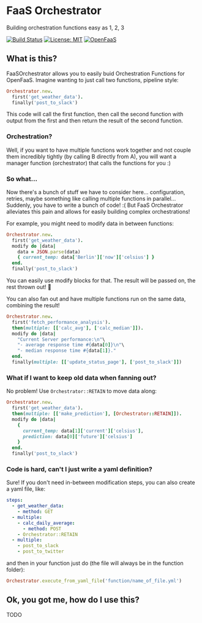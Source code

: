 # FaaS Orchestrator

Building orchestration functions easy as 1, 2, 3

[![Build Status](https://travis-ci.org/TPei/faas_orchestrator.svg?branch=master)](https://travis-ci.org/TPei/faas_orchestrator)
[![License: MIT](https://img.shields.io/badge/License-MIT-yellow.svg)](https://opensource.org/licenses/MIT)
[![OpenFaaS](https://img.shields.io/badge/openfaas-serverless-blue.svg)](https://www.openfaas.com)

## What is this?

FaaSOrchestrator allows you to easily buid Orchestration Functions for
OpenFaaS. Imagine wanting to just call two functions, pipeline style:

```ruby
Orchestrator.new.
  first('get_weather_data').
  finally('post_to_slack')
```

This code will call the first function, then call the second function
with output from the first and then return the result of the second
function.

### Orchestration?
Well, if you want to have multiple functions work together and not
couple them incredibly tightly (by calling B directly from A), you will
want a manager function (orchestrator) that calls the functions for you
:)

### So what...
Now there's a bunch of stuff we have to consider here... configuration,
retries, maybe something like calling multiple functions in parallel...
Suddenly, you have to write a bunch of code! :(
But FaaS Orchestrator alleviates this pain and allows for easily
building complex orchestrations!

For example, you might need to modify data in between functions:

```ruby
Orchestrator.new.
  first('get_weather_data').
  modify do |data|
    data = JSON.parse(data)
    { current_temp: data['Berlin']['now']['celsius'] }
  end.
  finally('post_to_slack')
```

You can easily use modify blocks for that. The result will be passed on,
the rest thrown out! :tada:

You can also fan out and have multiple functions run on the same data,
combining the result!


```ruby
Orchestrator.new.
  first('fetch_performance_analysis').
  then(multiple: [['calc_avg'], ['calc_median']]).
  modify do |data|
    "Current Server performance:\n"\
    "- average response time #{data[0]}\n"\
    "- median response time #{data[1]}."
  end.
  finally(multiple: [['update_status_page'], ['post_to_slack']])
```

### What if I want to keep old data when fanning out?
No problem! Use `Orchestrator::RETAIN` to move data along:

```ruby
Orchestrator.new.
  first('get_weather_data').
  then(multiple: [['make_prediction'], [Orchestrator::RETAIN]]).
  modify do |data|
    {
      current_temp: data[1]['current']['celsius'],
      prediction: data[0]['future']['celsius']
    }
  end.
  finally('post_to_slack')
```

### Code is hard, can't I just write a yaml definition?
Sure! If you don't need in-between modification steps, you can also
create a yaml file, like:

```yaml
steps:
  - get_weather_data:
    - method: GET
  - multiple:
    - calc_daily_average:
      - method: POST
    - Orchestrator::RETAIN
  - multiple:
    - post_to_slack
    - post_to_twitter
```

and then in your function just do (the file will always be in the
function folder):

```ruby
Orchestrator.execute_from_yaml_file('function/name_of_file.yml')
```

## Ok, you got me, how do I use this?
TODO
